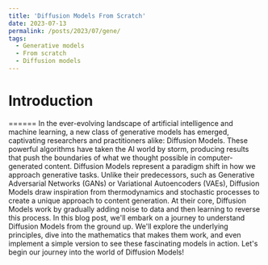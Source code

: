 ```yaml
---
title: 'Diffusion Models From Scratch'
date: 2023-07-13
permalink: /posts/2023/07/gene/
tags:
  - Generative models
  - From scratch
  - Diffusion models
---
```



# Introduction
======
In the ever-evolving landscape of artificial intelligence and machine learning, a new class of generative models has emerged, captivating researchers and practitioners alike: Diffusion Models. These powerful algorithms have taken the AI world by storm, producing results that push the boundaries of what we thought possible in computer-generated content. Diffusion Models represent a paradigm shift in how we approach generative tasks. Unlike their predecessors, such as Generative Adversarial Networks (GANs) or Variational Autoencoders (VAEs), Diffusion Models draw inspiration from thermodynamics and stochastic processes to create a unique approach to content generation. At their core, Diffusion Models work by gradually adding noise to data and then learning to reverse this process.
In this blog post, we'll embark on a journey to understand Diffusion Models from the ground up. We'll explore the underlying principles, dive into the mathematics that makes them work, and even implement a simple version to see these fascinating models in action.
Let's begin our journey into the world of Diffusion Models!

